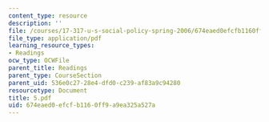 ```yaml
---
content_type: resource
description: ''
file: /courses/17-317-u-s-social-policy-spring-2006/674eaed0efcfb1160ff9a9ea325a527a_5.pdf
file_type: application/pdf
learning_resource_types:
- Readings
ocw_type: OCWFile
parent_title: Readings
parent_type: CourseSection
parent_uid: 536e0c27-28e4-dfd0-c239-af83a9c94280
resourcetype: Document
title: 5.pdf
uid: 674eaed0-efcf-b116-0ff9-a9ea325a527a
---
```

